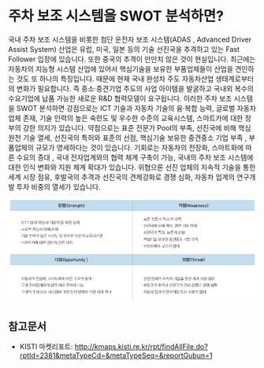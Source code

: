 # 주차 보조 시스템을 SWOT 분석하면?
국내 주차 보조 시스템을 비롯한 첨단 운전자 보조 시스템(ADAS ,  Advanced Driver Assist System) 산업은 유럽, 미국, 일본 등의
기술 선진국을 추격하고 있는 Fast Follower 입장에 있습니다. 또한 중국의 추격이 만만치 않은 것이 현실입니다.
최근에는 자동차의 지능형 시스템 산업에 있어서 핵심기술을 보유한 부품업체들이 산업을 견인하는 것도 또 하나의 특징입니다. 
때문에 현재 국내 완성차 주도 자동차산업 생태계로부터의 변화가 필요합니다.
즉 중소·중견기업 주도의 사업 아이템을 발굴하고 국내외 복수의 수요기업에 납품 가능한 새로운 R&D 협력모델이 요구됩니다.
이러한 주차 보조 시스템을 SWOT 분석하면 강점으로는  ICT 기술과 자동차 기술의 융·복합 능력, 글로벌 자동차 업체 존재, 기술 인력의 높은 숙련도
및 우수한 수준의 교육시스템, 스마트카에 대한 정부의 강한 의지가 있습니다.
약점으로는 표준 전문가 Pool의 부족, 선진국에 비해 핵심 원천 기술 열세, 선진국의 특허와 표준의 선점, 핵심기술 보유한 중견중소 기업 부족
, 부품업체의 규모가 영세하다는 것이 있습니다.
기회로는 자동차의 전장화, 스마트화에 따른 수요의 증대 , 국내 전자업계와의 협력 체계 구축이 가능, 국내의 주차 보조 시스템에
대한 인식 변화와 지원 체계 확대가 있습니다.
위협으론 선진 업체의 지속적 기술을 통한 세계 시장 점유, 후발국의 추격과 선진국의 견제강화로 경쟁 심화, 자동차 업계의 연구개발 투자 비중의 열세가 있습니다. 

![ ](./images/자동차주차보조_Q13_5_1.PNG)

## 참고문서
- KISTI 마켓리포트: http://kmaps.kisti.re.kr/rpt/findAllFile.do?rptId=2381&metaTypeCd=&metaTypeSeq=&reportGubun=1





